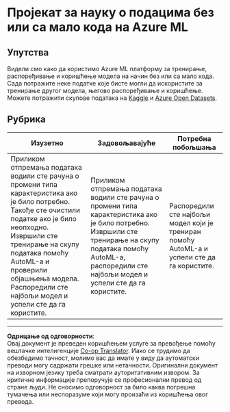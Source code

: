 <!--
CO_OP_TRANSLATOR_METADATA:
{
  "original_hash": "8fdc4a5fd9bc27a8d2ebef995dfbf73f",
  "translation_date": "2025-08-30T17:44:41+00:00",
  "source_file": "5-Data-Science-In-Cloud/18-Low-Code/assignment.md",
  "language_code": "sr"
}
-->
# Пројекат за науку о подацима без или са мало кода на Azure ML

## Упутства

Видели смо како да користимо Azure ML платформу за тренирање, распоређивање и коришћење модела на начин без или са мало кода. Сада потражите неке податке које бисте могли да искористите за тренирање другог модела, његово распоређивање и коришћење. Можете потражити скупове података на [Kaggle](https://kaggle.com) и [Azure Open Datasets](https://azure.microsoft.com/services/open-datasets/catalog?WT.mc_id=academic-77958-bethanycheum&ocid=AID3041109).

## Рубрика

| Изузетно | Задовољавајуће | Потребна побољшања |
|----------|----------------|--------------------|
|Приликом отпремања података водили сте рачуна о промени типа карактеристика ако је било потребно. Такође сте очистили податке ако је било неопходно. Извршили сте тренирање на скупу података помоћу AutoML-а и проверили објашњења модела. Распоредили сте најбољи модел и успели сте да га користите. | Приликом отпремања података водили сте рачуна о промени типа карактеристика ако је било потребно. Извршили сте тренирање на скупу података помоћу AutoML-а, распоредили сте најбољи модел и успели сте да га користите. | Распоредили сте најбољи модел који је трениран помоћу AutoML-а и успели сте да га користите. |

---

**Одрицање од одговорности**:  
Овај документ је преведен коришћењем услуге за превођење помоћу вештачке интелигенције [Co-op Translator](https://github.com/Azure/co-op-translator). Иако се трудимо да обезбедимо тачност, молимо вас да имате у виду да аутоматски преводи могу садржати грешке или нетачности. Оригинални документ на изворном језику треба сматрати ауторитативним извором. За критичне информације препоручује се професионални превод од стране људи. Не сносимо одговорност за било каква погрешна тумачења или неспоразуме који могу произаћи из коришћења овог превода.